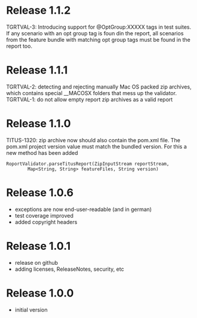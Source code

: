 # Release 1.1.2

TGRTVAL-3: Introducing support for @OptGroup:XXXXX tags in test suites. If any scenario with an opt group tag is foun din the report, all scenarios from the feature bundle with matching opt group tags must be found in the report too.

# Release 1.1.1

TGRTVAL-2: detecting and rejecting manually Mac OS packed zip archives, which contains special __MACOSX folders that mess up the validator.
TGRTVAL-1: do not allow empty report zip archives as a valid report

# Release 1.1.0

TITUS-1320: zip archive now should also contain the pom.xml file.
The pom.xml project version value must match the bundled version.
For this a new method has been added 

``` [java]
RoportValidator.parseTitusReport(ZipInputStream reportStream, 
        Map<String, String> featureFiles, String version)
```

# Release 1.0.6

- exceptions are now end-user-readable (and in german)
- test coverage improved
- added copyright headers

# Release 1.0.1

- release on github
- adding licenses, ReleaseNotes, security, etc

# Release 1.0.0

- initial version
